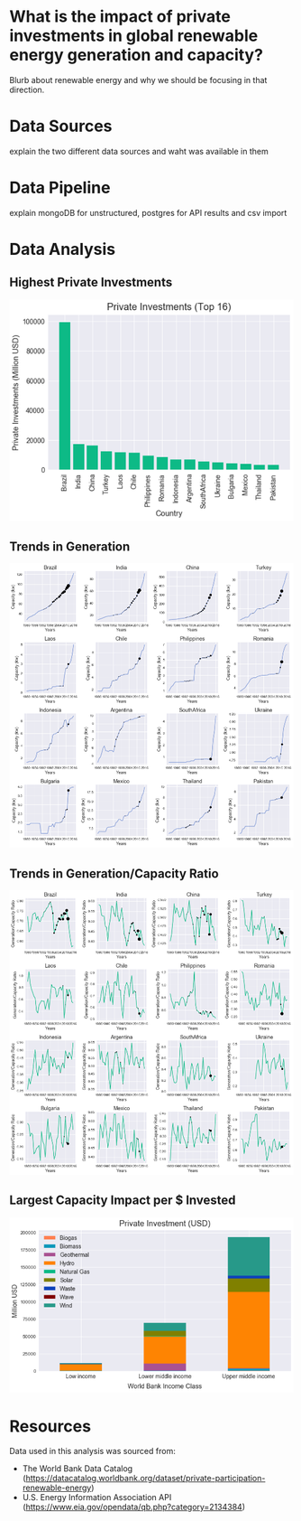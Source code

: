 # What is the impact of private investments in global renewable energy generation and capacity?
Blurb about renewable energy and why we should be focusing in that direction.

# Data Sources
explain the two different data sources and waht was available in them

# Data Pipeline
explain mongoDB for unstructured, postgres for API results and csv import

# Data Analysis
## Highest Private Investments
![Top 16](https://github.com/vanessapolliard/renewable-energy-generation/blob/master/images/top16countries.png)

## Trends in Generation
![Generation Trends](https://github.com/vanessapolliard/renewable-energy-generation/blob/master/images/top16generation.png)

## Trends in Generation/Capacity Ratio
![Capacity Impact per $ Invested](https://github.com/vanessapolliard/renewable-energy-generation/blob/master/images/top16ratio.png)

## Largest Capacity Impact per $ Invested
![Capacity Impact per $ Invested](https://github.com/vanessapolliard/renewable-energy-generation/blob/master/images/privateinvestmentbyincome.png)


# Resources
Data used in this analysis was sourced from:
* The World Bank Data Catalog (https://datacatalog.worldbank.org/dataset/private-participation-renewable-energy)
* U.S. Energy Information Association API (https://www.eia.gov/opendata/qb.php?category=2134384)
